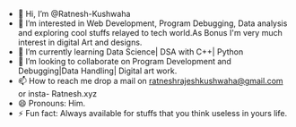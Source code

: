 - 👋 Hi, I’m @Ratnesh-Kushwaha
- 👀 I’m interested in Web Development, Program Debugging, Data analysis and exploring cool stuffs relayed to tech world.As Bonus I'm very much interest in digital Art and designs.
- 🌱 I’m currently learning Data Science| DSA with C++| Python
- 💞️ I’m looking to collaborate on Program Development and Debugging|Data Handling| Digital art work.
- 📫 How to reach me drop a mail on ratneshrajeshkushwaha@gmail.com or insta- Ratnesh.xyz
- 😄 Pronouns: Him.
- ⚡ Fun fact: Always available for stuffs that you think useless in yours life.

<!---
Ratnesh-Kushwaha/Ratnesh-Kushwaha is a ✨ special ✨ repository because its `README.md` (this file) appears on your GitHub profile.
You can click the Preview link to take a look at your changes.
--->
